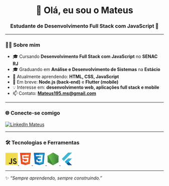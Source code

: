 <h1 align="center">👋 Olá, eu sou o Mateus</h1>
<h3 align="center">Estudante de Desenvolvimento Full Stack com JavaScript 🚀</h3>

---

### 👨‍💻 Sobre mim
- 🎓 Cursando **Desenvolvimento Full Stack com JavaScript** no **SENAC RJ**  
- 🎓 Graduando em **Análise e Desenvolvimento de Sistemas** na **Estácio**  
- 🌱 Atualmente aprendendo: **HTML, CSS, JavaScript**  
- 🔮 Em breve: **Node.js (back-end)** e **Flutter (mobile)**  
- 💡 Interesse em: **desenvolvimento web, aplicações full stack e mobile**  
- 📫 Contato: **Mateus195.ms@gmail.com**

---

### 🌐 Conecte-se comigo
<p align="left">
<a href="https://www.linkedin.com/in/mateus-marques-bb1625285/" target="_blank">
  <img align="center" src="https://raw.githubusercontent.com/rahuldkjain/github-profile-readme-generator/master/src/images/icons/Social/linked-in-alt.svg" alt="LinkedIn Mateus" height="30" width="40" />
</a>
</p>

---

### 🛠️ Tecnologias e Ferramentas
<p align="left"> 
  <a href="https://developer.mozilla.org/en-US/docs/Web/JavaScript" target="_blank">
    <img src="https://raw.githubusercontent.com/devicons/devicon/master/icons/javascript/javascript-original.svg" alt="javascript" width="40" height="40"/>
  </a>
  <a href="https://www.w3.org/html/" target="_blank">
    <img src="https://raw.githubusercontent.com/devicons/devicon/master/icons/html5/html5-original.svg" alt="html5" width="40" height="40"/>
  </a>
  <a href="https://developer.mozilla.org/en-US/docs/Web/CSS" target="_blank">
    <img src="https://raw.githubusercontent.com/devicons/devicon/master/icons/css3/css3-original.svg" alt="css3" width="40" height="40"/>
  </a>
  <a href="https://nodejs.org" target="_blank">
    <img src="https://raw.githubusercontent.com/devicons/devicon/master/icons/nodejs/nodejs-original.svg" alt="nodejs" width="40" height="40"/>
  </a>
  <a href="https://flutter.dev/" target="_blank">
    <img src="https://raw.githubusercontent.com/devicons/devicon/master/icons/flutter/flutter-original.svg" alt="flutter" width="40" height="40"/>
  </a>
</p>

---

✨ *“Sempre aprendendo, sempre construindo.”*  
